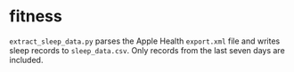 # fitness

`extract_sleep_data.py` parses the Apple Health `export.xml` file and
writes sleep records to `sleep_data.csv`. Only records from the last
seven days are included.
